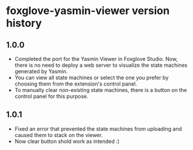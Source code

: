 # foxglove-yasmin-viewer version history

## 1.0.0

- Completed the port for the Yasmin Viewer in Foxglove Studio. Now, there is no need to deploy a web server to visualize the state machines generated by Yasmin.
- You can view all state machines or select the one you prefer by choosing them from the extension's control panel.
- To manually clear non-existing state machines, there is a button on the control panel for this purpose.


## 1.0.1

- Fixed an error that prevented the state machines from uploading and caused them to stack on the viewer.
- Now clear button shold work as intended :)
